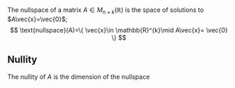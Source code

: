 The nullspace of a matrix $A\in M_{n\times k}(\mathbb{R})$ is the space of solutions to $A\vec{x}=\vec{0}$;
$$
\text{nullspace}(A)=\{ \vec{x}\in \mathbb{R}^{k}\mid A\vec{x}= \vec{0} \}
$$
## Nullity
The nullity of $A$ is the dimension of the nullspace